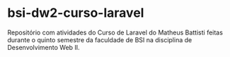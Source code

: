 # bsi-dw2-curso-laravel

Repositório com atividades do Curso de Laravel do Matheus Battisti feitas durante o quinto semestre da faculdade de BSI na disciplina de Desenvolvimento Web II.
